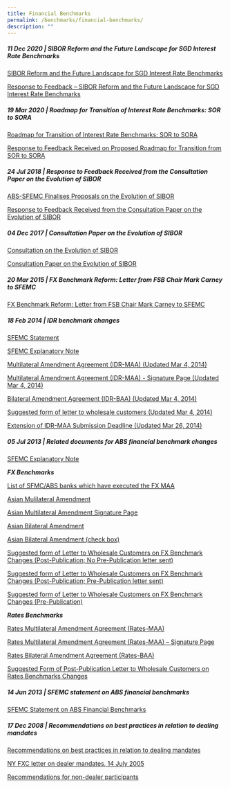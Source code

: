 ```yaml
---
title: Financial Benchmarks
permalink: /benchmarks/financial-benchmarks/
description: ""
---
```

##### 11 Dec 2020 | SIBOR Reform and the Future Landscape for SGD Interest Rate Benchmarks #####
[SIBOR Reform and the Future Landscape for SGD Interest Rate Benchmarks](/files/Benchmarks/2020-12-11-SIBOR%20Reform%20and%20the%20Future%20Landscape%20for%20SGD%20Interest%20Rate%20Benchmarks.pdf)

[Response to Feedback – SIBOR Reform and the Future Landscape for SGD Interest Rate Benchmarks](/files/Benchmarks/2020-12-11-Response%20to%20Feedback%20-%20SIBOR%20Reform%20and%20the%20Future%20Landscape%20for%20SGD%20Interest%20Rate%20Benchmarks.pdf)

##### 19 Mar 2020 | Roadmap for Transition of Interest Rate Benchmarks: SOR to SORA #####
[Roadmap for Transition of Interest Rate Benchmarks: SOR to SORA](/files/Benchmarks/2020-03-19-30Aug2019-ABS-SFEMC%20Media%20Release%20on%20Roadmap%20for%20Transition%20of%20Interest%20Rate%20Benchmarks.pdf)

[Response to Feedback Received on Proposed Roadmap for Transition from SOR to SORA](/files/Benchmarks/2020-03-19-Response%20to%20Feedback%20Received%20on%20Proposed%20Roadmap%20for%20Transition%20from%20SOR%20to%20SORA.pdf)

##### 24 Jul 2018 | Response to Feedback Received from the Consultation Paper on the Evolution of SIBOR #####
[ABS-SFEMC Finalises Proposals on the Evolution of SIBOR](/files/Benchmarks/2018-07-24-ABS-SFEMC-finalises-proposal-evolution-SIBOR.pdf)

[Response to Feedback Received from the Consultation Paper on the Evolution of SIBOR](/files/Benchmarks/2018-07-24-response-feedback-received-consultation-evolution-SIBOR.pdf)

##### 04 Dec 2017 | Consultation Paper on the Evolution of SIBOR
[Consultation on the Evolution of SIBOR](/files/Benchmarks/2017-08-04-consultation-evolution-SIBOR.pdf)

[Consultation Paper on the Evolution of SIBOR](/files/Benchmarks/2017-08-04-consultation-paper-evolution-SIBOR.pdf)

##### 20 Mar 2015 | FX Benchmark Reform: Letter from FSB Chair Mark Carney to SFEMC #####
[FX Benchmark Reform: Letter from FSB Chair Mark Carney to SFEMC](/files/Benchmarks/2015-03-20-FX_benchmark_reforms-Letter_from_FSB_Chair.pdf)

##### 18 Feb 2014 | IDR benchmark changes #####
[SFEMC Statement](/files/Benchmarks/2014-02-18-SFEMC_Statement_-_18_Feb_2014-FINAL.pdf)

[SFEMC Explanatory Note](/files/Benchmarks/2014-02-18-SFEMC_Explanatory_Note_-_18_Feb_2014-FINAL.pdf)

[Multilateral Amendment Agreement (IDR-MAA) (Updated Mar 4, 2014)](/files/Benchmarks/2014-02-18-IDR-MAA_2014_Mar_4.pdf)

[Multilateral Amendment Agreement (IDR-MAA) - Signature Page (Updated Mar 4, 2014)](/files/Benchmarks/2014-02-18-IDR-MAA_Post-Pub_Letter_2014_Mar_4.docx)

[Bilateral Amendment Agreement (IDR-BAA) (Updated Mar 4, 2014)](/files/Benchmarks/2014-02-18-IDR-BAA_2014_Mar_4.docx)

[Suggested form of letter to wholesale customers (Updated Mar 4, 2014)](/files/Benchmarks/2014-02-18-FX_Post_Pub_Letter_(where_Pre_Pub_sent)_5_Jul.docx)

[Extension of IDR-MAA Submission Deadline (Updated Mar 26, 2014)](/files/Benchmarks/2014-02-18-Extension_of_IDR-MAA_Submission_Deadline.pdf)

##### 05 Jul 2013 | Related documents for ABS financial benchmark changes
[SFEMC Explanatory Note](/files/Benchmarks/2013-07-05-SFEMC_Explanatory_Note_5_July.pdf)

**_FX Benchmarks_**

[List of SFMC/ABS banks which have executed the FX MAA](/files/Benchmarks/2013-07-05-FX-List_of_SFEMC_and_ABS_Banks_(FX-MAA)_[2013_08_07].pdf)

[Asian Mulilateral Amendment](/files/Benchmarks/2013-07-05-FX-Asian_Multilateral_Amendment_July_5.pdf)

[Asian Multilateral Amendment Signature Page](/files/Benchmarks/2013-07-05-FX-Asian_Multilateral_Amendment_Signature_Page_July_5.doc)

[Asian Bilateral Amendment](/files/Benchmarks/2013-07-05-FX-Asian_Bilateral_Amendment_July_5.doc)

[Asian Bilateral Amendment (check box)](/files/Benchmarks/2013-07-05-FX-Asian_Bilateral_Amendment_(check_box)_July_5.doc)

[Suggested form of Letter to Wholesale Customers on FX Benchmark Changes (Post-Publication; No Pre-Publication letter sent)](/files/Benchmarks/2013-07-05-FX-Suggested_form_of_letter_to_wholesale_customers_on_FX_benchmark_changes.docx)

[Suggested form of Letter to Wholesale Customers on FX Benchmark Changes (Post-Publication; Pre-Publication letter sent)](/files/Benchmarks/2013-07-05-FX_Post_Pub_Letter_(where_Pre_Pub_sent)_5_Jul.docx)

[Suggested form of Letter to Wholesale Customers on FX Benchmark Changes (Pre-Publication)](/files/Benchmarks/2013-07-05-FX_Post_Pub_Letter_(where_no_Pre_Pub_sent)_5_Jul.docx)

**_Rates Benchmarks_** 

[Rates Multilateral Amendment Agreement (Rates-MAA)](/files/Benchmarks/2013-07-05-Rates_MAA.pdf)

[Rates Multilateral Amendment Agreement (Rates-MAA) – Signature Page](/files/Benchmarks/2013-07-05-Rates_MAA_Signature_Page.docx)

[Rates Bilateral Amendment Agreement (Rates-BAA)](/files/Benchmarks/2013-07-05-Rates_BAA.docx)

[Suggested Form of Post-Publication Letter to Wholesale Customers on Rates Benchmarks Changes](/files/Benchmarks/2013-07-05-Rates_Post_Pub_Letter.docx)

##### 14 Jun 2013 | SFEMC statement on ABS financial benchmarks #####
[SFEMC Statement on ABS Financial Benchmarks](/files/Benchmarks/2013-06-14-SFEMC_Statement_on_ABS_Financial_Benchmarks.pdf)

##### 17 Dec 2008 | Recommendations on best practices in relation to dealing mandates #####
[Recommendations on best practices in relation to dealing mandates](/files/Benchmarks/2008-12-17-Recommendations-Best-Practices-Dealing-Mandates.pdf)

[NY FXC letter on dealer mandates, 14 July 2005](/files/Benchmarks/2008-12-17-NYFXC_dealermandates14July05.pdf)

[Recommendations for non-dealer participants](/files/Benchmarks/2008-12-17-Recommendations_nondealerparticipants.pdf)
